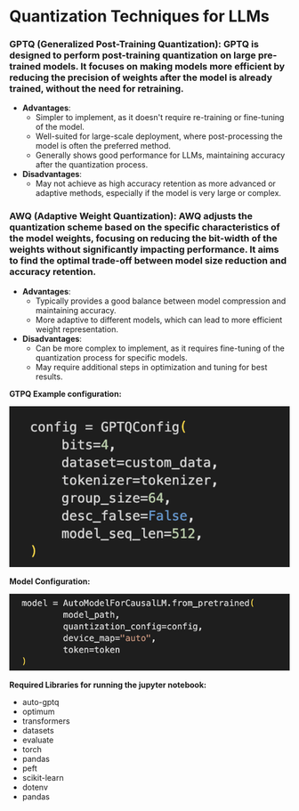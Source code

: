 # Quantization Techniques for LLMs

### **GPTQ (Generalized Post-Training Quantization):** GPTQ is designed to perform post-training quantization on large pre-trained models. It focuses on making models more efficient by reducing the precision of weights after the model is already trained, without the need for retraining.

- **Advantages**:
  - Simpler to implement, as it doesn't require re-training or fine-tuning of the model.
  - Well-suited for large-scale deployment, where post-processing the model is often the preferred method.
  - Generally shows good performance for LLMs, maintaining accuracy after the quantization process.
- **Disadvantages**:
  - May not achieve as high accuracy retention as more advanced or adaptive methods, especially if the model is very large or complex.
     
### **AWQ (Adaptive Weight Quantization):** AWQ adjusts the quantization scheme based on the specific characteristics of the model weights, focusing on reducing the bit-width of the weights without significantly impacting performance. It aims to find the optimal trade-off between model size reduction and accuracy retention.

- **Advantages**:
  - Typically provides a good balance between model compression and maintaining accuracy.
  - More adaptive to different models, which can lead to more efficient weight representation.
- **Disadvantages**:
  - Can be more complex to implement, as it requires fine-tuning of the quantization process for specific models.
  - May require additional steps in optimization and tuning for best results.

 **GTPQ Example configuration:**

 ![GTPQ Example configuration](GTPQ-Example-configuration.png)


 **Model Configuration:**

  ![Model Configuration](Model-Configuration.png)


**Required Libraries for running the jupyter notebook:**

- auto-gptq
- optimum
- transformers
- datasets
- evaluate
- torch
- pandas
- peft
- scikit-learn
- dotenv
- pandas
